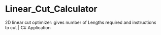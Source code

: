 # Linear_Cut_Calculator
2D linear cut optimizer: gives number of Lengths required and instructions to cut | C# Application
